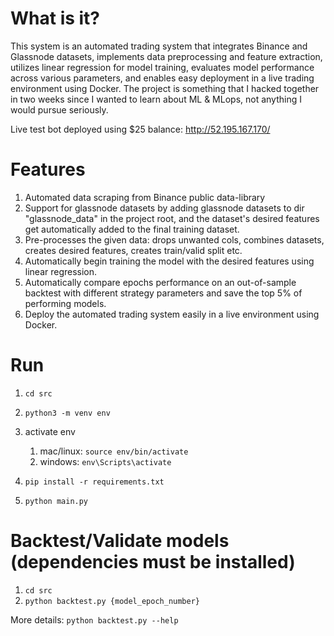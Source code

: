 # What is it?
This system is an automated trading system that integrates Binance and Glassnode datasets, implements data preprocessing and feature extraction, utilizes linear regression for model training, evaluates model performance across various parameters, and enables easy deployment in a live trading environment using Docker. The project is something that I hacked together in two weeks since I wanted to learn about ML & MLops, not anything I would pursue seriously.

Live test bot deployed using $25 balance: http://52.195.167.170/

# Features
1. Automated data scraping from Binance public data-library
2. Support for glassnode datasets by adding glassnode datasets to dir "glassnode_data" in the project root, and the dataset's desired features get automatically added to the final training dataset.
3. Pre-processes the given data: drops unwanted cols, combines datasets, creates desired features, creates train/valid split etc.
4. Automatically begin training the model with the desired features using linear regression.
5. Automatically compare epochs performance on an out-of-sample backtest with different strategy parameters and save the top 5% of performing models.
6. Deploy the automated trading system easily in a live environment using Docker.

# Run

1. `cd src`
2. `python3 -m venv env`
3. activate env
    1. mac/linux: `source env/bin/activate`
    2. windows: `env\Scripts\activate`
      
4. `pip install -r requirements.txt`
5. `python main.py`

# Backtest/Validate models (dependencies must be installed)

1. `cd src`
2. `python backtest.py {model_epoch_number}`

More details: `python backtest.py --help`

